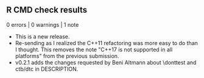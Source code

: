 ## R CMD check results

0 errors | 0 warnings | 1 note

* This is a new release.
* Re-sending as I realized the C++11 refactoring was more easy to do than I
  thought. This removes the note "C++17 is not supported in all platforms" from
  the previous submission.
* v0.2.1 adds the changes requested by Beni Altmann about \donttest and ctb/dtc
  in DESCRIPTION.
  
